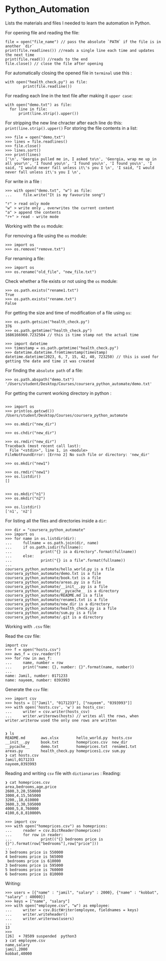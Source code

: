 # Python_Automation
Lists the materials and files I needed to learn the automation in Python.

For opening file and reading the file:
```
file = open("file_name") // pass the absolute `PATH` if the file is in another `dir`
print(file.readlines()) //reads a single line each time and updates the next time
print(file.read()) //reads to the end 
file.close() // close the file after opening
```
For automatically closing the opened file in `terminal` use this :
```
with open("health_check.py") as file:
        print(file.readline())
 ```
For reading each line in the text file after making it `upper case`:
```
with open("demo.txt") as file:
  for line in file:
      print(line.strip().upper())
 ```  
 For stripping the new line chracter after each line do this:   
`print(line.strip().upper()`
For storing the file contents in a list:
```
>>> file = open("demo.txt")
>>> lines = file.readlines()
>>> file.close()
>>> lines.sort()
>>> print(lines)
['\n', 'Georgia pulled me in, I asked to\n', 'Georgia, wrap me up in all your\n', 'I found you\n', 'I found you\n', 'I found you\n', 'I said, "I would never fall unless it\'s you I \n', 'I said, "I would never fall unless it\'s you I \n', 
```
For write in a file : 
```
>>> with open("demo.txt", "w") as file:
...     file.write("It is my favourite song")

"r" > read only mode
"w" > write only , overwrites the current content 
"a" > append the contents
"r+" > read - write mode
```
Working with the `os` module: 


For removing a file using the `os` module:
```
>>> import os
>>> os.remove("remove.txt")
```
For renaming a file:
```
>>> import os 
>>> os.rename("old_file", "new_file.txt")
```
Check whether a file exists or not using the `os` module:
```
>>> os.path.exists("rename1.txt")
True
>>> os.path.exists("rename.txt")
False
```
For getting the size and time of modification of a file using `os`:
```
>>> os.path.getsize("health_check.py")
376
>>> os.path.getmtime("health_check.py")
1686166960.7232504 // this is time stamp not the actual time

>>> import datetime 
>>> timestamp = os.path.getmtime("health_check.py")
>>> datetime.datetime.fromtimestamp(timestamp)
datetime.datetime(2023, 6, 7, 15, 42, 40, 723250) // this is used for getting the date and time it was created
```
For finding the `absolute path` of a file:
```
>>> os.path.abspath("demo.txt")
'/Users/student/Desktop/Courses/coursera_python_automate/demo.txt'
```
For getting the current working directory in python :
```

>>> import os
>>> print(os.getcwd())
/Users/student/Desktop/Courses/coursera_python_automate
```
```
>>> os.mkdir("new_dir")

>>> os.chdir("new_dir")
```
```
>>> os.rmdir("new_dir")
Traceback (most recent call last):
  File "<stdin>", line 1, in <module>
FileNotFoundError: [Errno 2] No such file or directory: 'new_dir'
```
```
>>> os.mkdir("new1")

>>> os.rmdir("new1")
>>> os.listdir()
[]
```
```

>>> os.mkdir("n1")
>>> os.mkdir("n2")
```
```
>>> os.listdir()
['n1', 'n2']
```

For listing all the files and directories inside a `dir`:
```
>>> dir = "coursera_python_automate"
>>> import os
>>> for name in os.listdir(dir):
...     fullname = os.path.join(dir, name)
...     if os.path.isdir(fullname):
...             print("{} is a directory".format(fullname))
...     else:
...             print("{} is a file".format(fullname))
... 
coursera_python_automate/hello_world.py is a file
coursera_python_automate/demo.txt is a file
coursera_python_automate/book.txt is a file
coursera_python_automate/areas.py is a file
coursera_python_automate/__init__.py is a file
coursera_python_automate/__pycache__ is a directory
coursera_python_automate/README.md is a file
coursera_python_automate/rename1.txt is a file
coursera_python_automate/new_dir is a directory
coursera_python_automate/health_check.py is a file
coursera_python_automate/sum.py is a file
coursera_python_automate/.git is a directory
```
Working with `.csv` file:


Read the csv file:
```
import csv
>>> f = open("hosts.csv")
>>> aws_f = csv.reader(f)
>>> for row in aws_f:
...     name, number = row 
...     print("name: {}, number: {}".format(name, number))
... 
name: Jamil, number: 0171233
name: nayeem, number: 0393993
```
Generate the `csv` file: 
```
>>> import csv
>>> hosts = [["Jamil", "0171233"], ["nayeem", "0393993"]]
>>> with open('hosts.csv', 'w') as hosts_csv:
...     writer = csv.writer(hosts_csv)
...     writer.writerows(hosts) // writes all the rows, when writer.writerow used the only one rows are written


❯ ls
README.md       aws.xlsx        hello_world.py  hosts.csv
__init__.py     book.txt        homeprices.csv  new_dir
__pycache__     demo.txt        homeprices.txt  rename1.txt
areas.py        health_check.py homeprices1.csv sum.py
❯ cat hosts.csv
Jamil,0171233
nayeem,0393993
```
Reading and writing `csv` file with `dictionaries` : 
Reading:

```
❯ cat homeprices.csv
area,bedrooms,age,price
2600,3,20,550000
3000,4,15,565000
3200,,18,610000
3600,3,30,595000
4000,5,8,760000
4100,6,8,810000% 
```
```
>>> import csv
>>> with open("homeprices.csv") as homeprices:                  
...     reader = csv.DictReader(homeprices)                     
...     for row in reader:                                                 
...             print(("{} bedrooms price is {}").format(row["bedrooms"],row["price"]))
... 
3 bedrooms price is 550000
4 bedrooms price is 565000
 bedrooms price is 610000
3 bedrooms price is 595000
5 bedrooms price is 760000
6 bedrooms price is 810000 
```
Writing:
```
>>> users = [{"name" : "jamil", "salary" : 2000}, {"name" : "kobbat", "salary" : 40000}]
>>> keys = ["name", "salary"]
>>> with open("employee.csv", "w") as employee:
...     writer = csv.DictWriter(employee, fieldnames = keys)
...     writer.writeheader()
...     writer.writerows(users)                                            
... 
13
>>> 
[26]  + 78509 suspended  python3
❯ cat employee.csv
name,salary
jamil,2000
kobbat,40000
```


